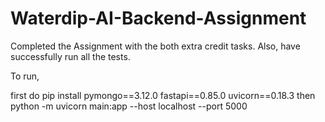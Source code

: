 # Waterdip-AI-Backend-Assignment

Completed the Assignment with the both extra credit tasks.
Also, have successfully run all the tests.

To run, 

first do pip install pymongo==3.12.0 fastapi==0.85.0 uvicorn==0.18.3
then python -m uvicorn main:app --host localhost --port 5000
